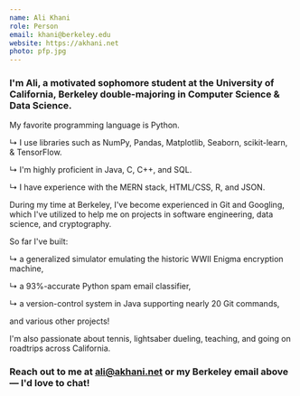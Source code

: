 ```yaml
---
name: Ali Khani
role: Person
email: khani@berkeley.edu
website: https://akhani.net
photo: pfp.jpg
---
```


### I'm Ali, a motivated sophomore student at the University of California, Berkeley double-majoring in Computer Science & Data Science.

My favorite programming language is Python.

↳ I use libraries such as NumPy, Pandas, Matplotlib, Seaborn, scikit-learn, & TensorFlow. 

↳ I'm highly proficient in Java, C, C++, and SQL.

↳ I have experience with the MERN stack, HTML/CSS, R, and JSON.



During my time at Berkeley, I've become experienced in Git and Googling, which I've utilized to help me on projects in software engineering, data science, and cryptography. 



So far I've built:

↳ a generalized simulator emulating the historic WWII Enigma encryption machine,

↳ a 93%-accurate Python spam email classifier,

↳ a version-control system in Java supporting nearly 20 Git commands,

and various other projects!

I'm also passionate about tennis, lightsaber dueling, teaching, and going on roadtrips across California.



### Reach out to me at [ali@akhani.net](mailto:ali@akhani.net) or my Berkeley email above — I'd love to chat!

